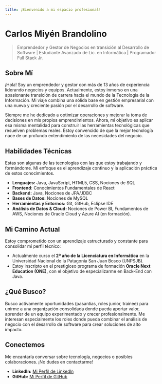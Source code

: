 ```yaml
---
title: ¡Bienvenido a mi espacio profesional!
---
```


# Carlos Miyén Brandolino

> Emprendedor y Gestor de Negocios en transición al Desarrollo de Software | Estudiante Avanzado de Lic. en Informática | Programador Full Stack Jr.

## Sobre Mí

¡Hola! Soy un emprendedor y gestor con más de 13 años de experiencia liderando negocios y equipos. Actualmente, estoy inmerso en una apasionante transición de carrera hacia el mundo de la Tecnología de la Información. Mi viaje combina una sólida base en gestión empresarial con una nueva y creciente pasión por el desarrollo de software.

Siempre me he dedicado a optimizar operaciones y mejorar la toma de decisiones en mis propios emprendimientos. Ahora, mi objetivo es aplicar esa misma mentalidad para construir las herramientas tecnológicas que resuelven problemas reales. Estoy convencido de que la mejor tecnología nace de un profundo entendimiento de las necesidades del negocio.

## Habilidades Técnicas

Estas son algunas de las tecnologías con las que estoy trabajando y formándome. Mi enfoque es el aprendizaje continuo y la aplicación práctica de estos conocimientos.

* **Lenguajes:** Java, JavaScript, HTML5, CSS, Nociones de SQL
* **Frontend:** Conocimientos Fundamentales de React
* **Backend:** Java, Nociones de JPA/JDBC
* **Bases de Datos:** Nociones de MySQL
* **Herramientas y Entornos:** Git, GitHub, Eclipse IDE
* **Análisis de Datos & Cloud:** Nociones de Power BI, Fundamentos de AWS, Nociones de Oracle Cloud y Azure AI (en formación).

## Mi Camino Actual

Estoy comprometido con un aprendizaje estructurado y constante para consolidar mi perfil técnico:

* Actualmente curso el **2º año de la Licenciatura en Informática** en la Universidad Nacional de la Patagonia San Juan Bosco (UNPSJB).
* Estoy inscripto en el prestigioso programa de formación **Oracle Next Education (ONE)**, con el objetivo de especializarme en Back-End con Java.

## ¿Qué Busco?

Busco activamente oportunidades (pasantías, roles junior, trainee) para unirme a una organización consolidada donde pueda aportar valor, aprender de un equipo experimentado y crecer profesionalmente. Me interesan especialmente los roles donde pueda combinar el análisis de negocio con el desarrollo de software para crear soluciones de alto impacto.

## Conectemos

Me encantaría conversar sobre tecnología, negocios o posibles colaboraciones. ¡No dudes en contactarme!

* **LinkedIn:** [Mi Perfil de LinkedIn](https://linkedin.com/in/brandolino-carlos-miyen)
* **GitHub:** [Mi Perfil de GitHub](https://github.com/MiyoBran)
